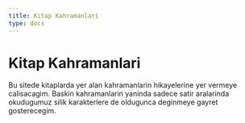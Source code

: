 ```yaml
---
title: Kitap Kahramanlari
type: docs
---
```


# Kitap Kahramanlari 

Bu sitede kitaplarda yer alan kahramanlarin hikayelerine yer vermeye calisacagim. Baskin kahramanlarin yaninda sadece satir aralarinda okudugumuz silik karakterlere de oldugunca deginmeye gayret gosterecegim. 